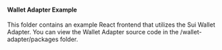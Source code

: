 #### Wallet Adapter Example
This folder contains an example React frontend that utilizes the Sui Wallet Adapter. You can view the Wallet Adapter source code in the /wallet-adapter/packages folder.

